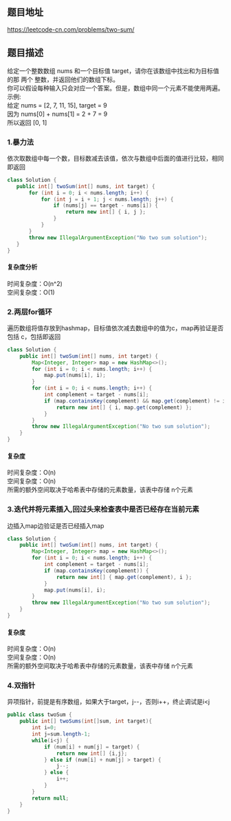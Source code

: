  ## 题目地址
 https://leetcode-cn.com/problems/two-sum/
 ## 题目描述
给定一个整数数组 nums 和一个目标值 target，请你在该数组中找出和为目标值的那 两个 整数，并返回他们的数组下标。  
你可以假设每种输入只会对应一个答案。但是，数组中同一个元素不能使用两遍。  
示例:  
给定 nums = [2, 7, 11, 15], target = 9  
因为 nums[0] + nums[1] = 2 + 7 = 9  
所以返回 [0, 1]

### 1.暴力法
依次取数组中每一个数，目标数减去该值，依次与数组中后面的值进行比较，相同即返回
 ```java
class Solution {
    public int[] twoSum(int[] nums, int target) {
        for (int i = 0; i < nums.length; i++) {
            for (int j = i + 1; j < nums.length; j++) {
                if (nums[j] == target - nums[i]) {
                    return new int[] { i, j };
                }
            }
        }
        throw new IllegalArgumentException("No two sum solution");
    }
}
```
#### 复杂度分析
时间复杂度：O(n^2)  
空间复杂度：O(1)

### 2.两层for循环
遍历数组将值存放到hashmap，目标值依次减去数组中的值为c，map再验证是否包括 c，包括即返回
```java
class Solution {
    public int[] twoSum(int[] nums, int target) {
        Map<Integer, Integer> map = new HashMap<>();
        for (int i = 0; i < nums.length; i++) {
            map.put(nums[i], i);
        }
        for (int i = 0; i < nums.length; i++) {
            int complement = target - nums[i];
            if (map.containsKey(complement) && map.get(complement) != i) {
                return new int[] { i, map.get(complement) };
            }
        }
        throw new IllegalArgumentException("No two sum solution");
    }
}
```
#### 复杂度
时间复杂度：O(n)  
空间复杂度：O(n)  
所需的额外空间取决于哈希表中存储的元素数量，该表中存储 n个元素

### 3.迭代并将元素插入,回过头来检查表中是否已经存在当前元素
边插入map边验证是否已经插入map
```java
class Solution {
    public int[] twoSum(int[] nums, int target) {
        Map<Integer, Integer> map = new HashMap<>();
        for (int i = 0; i < nums.length; i++) {
            int complement = target - nums[i];
            if (map.containsKey(complement)) {
                return new int[] { map.get(complement), i };
            }
            map.put(nums[i], i);
        }
        throw new IllegalArgumentException("No two sum solution");
    }
}
```
#### 复杂度
时间复杂度：O(n)  
空间复杂度：O(n)  
所需的额外空间取决于哈希表中存储的元素数量，该表中存储 n个元素

### 4.双指针
异项指针，前提是有序数组，如果大于target，j--，否则i++，终止调试是i<j
```java
public class twoSum {
    public int[] twoSums(int[]sum, int target){
        int i=0;
        int j=sum.length-1;
        while(i<j) {
            if (num[i] + num[j] = target) {
                return new int[] {i,j};
            } else if (num[i] + num[j] > target) {
                j--;
            } else {
                i++;
            }
        }
        return null;
    }
}
```
